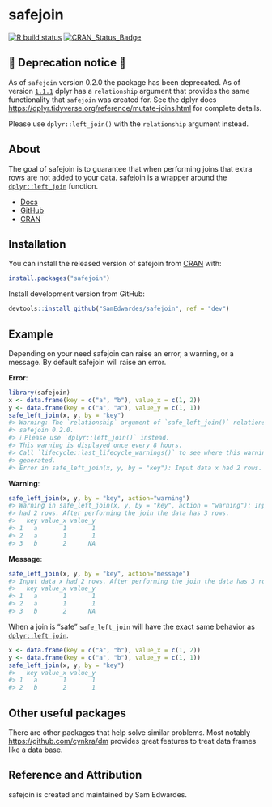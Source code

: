 
<!-- README.md is generated from README.Rmd. Please edit that file -->

# safejoin

<!-- badges: start -->

[![R build
status](https://github.com/SamEdwardes/safejoin/workflows/R-CMD-check/badge.svg)](https://github.com/SamEdwardes/safejoin/actions)
[![CRAN_Status_Badge](https://www.r-pkg.org/badges/version/safejoin)](https://cran.r-project.org/package=safejoin)

<!-- badges: end -->

## 🚧 Deprecation notice 🚧

As of `safejoin` version 0.2.0 the package has been deprecated. As of
version [`1.1.1`](https://dplyr.tidyverse.org/news/index.html#dplyr-111)
dplyr has a `relationship` argument that provides the same functionality
that `safejoin` was created for. See the dplyr docs
<https://dplyr.tidyverse.org/reference/mutate-joins.html> for complete
details.

Please use `dplyr::left_join()` with the `relationship` argument
instead.

## About

The goal of safejoin is to guarantee that when performing joins that
extra rows are not added to your data. safejoin is a wrapper around the
[`dplyr::left_join`](https://dplyr.tidyverse.org/reference/mutate-joins.html)
function.

- [Docs](https://safejoin-r.netlify.app/)
- [GitHub](https://github.com/SamEdwardes/safejoin/)
- [CRAN](https://CRAN.R-project.org/package=safejoin)

## Installation

You can install the released version of safejoin from
[CRAN](https://CRAN.R-project.org) with:

``` r
install.packages("safejoin")
```

Install development version from GitHub:

``` r
devtools::install_github("SamEdwardes/safejoin", ref = "dev")
```

## Example

Depending on your need safejoin can raise an error, a warning, or a
message. By default safejoin will raise an error.

**Error**:

``` r
library(safejoin)
x <- data.frame(key = c("a", "b"), value_x = c(1, 2))
y <- data.frame(key = c("a", "a"), value_y = c(1, 1))
safe_left_join(x, y, by = "key")
#> Warning: The `relationship` argument of `safe_left_join()` relationship-type as of
#> safejoin 0.2.0.
#> ℹ Please use `dplyr::left_join()` instead.
#> This warning is displayed once every 8 hours.
#> Call `lifecycle::last_lifecycle_warnings()` to see where this warning was
#> generated.
#> Error in safe_left_join(x, y, by = "key"): Input data x had 2 rows. After performing the join the data has 3 rows.
```

**Warning**:

``` r
safe_left_join(x, y, by = "key", action="warning")
#> Warning in safe_left_join(x, y, by = "key", action = "warning"): Input data x
#> had 2 rows. After performing the join the data has 3 rows.
#>   key value_x value_y
#> 1   a       1       1
#> 2   a       1       1
#> 3   b       2      NA
```

**Message**:

``` r
safe_left_join(x, y, by = "key", action="message")
#> Input data x had 2 rows. After performing the join the data has 3 rows.
#>   key value_x value_y
#> 1   a       1       1
#> 2   a       1       1
#> 3   b       2      NA
```

When a join is “safe” `safe_left_join` will have the exact same behavior
as
[`dplyr::left_join`](https://dplyr.tidyverse.org/reference/mutate-joins.html).

``` r
x <- data.frame(key = c("a", "b"), value_x = c(1, 2))
y <- data.frame(key = c("a", "b"), value_y = c(1, 1))
safe_left_join(x, y, by = "key")
#>   key value_x value_y
#> 1   a       1       1
#> 2   b       2       1
```

## Other useful packages

There are other packages that help solve similar problems. Most notably
<https://github.com/cynkra/dm> provides great features to treat data
frames like a data base.

## Reference and Attribution

safejoin is created and maintained by Sam Edwardes.
